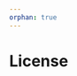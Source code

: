 ```yaml
---
orphan: true
---
```


# License

```{include} ../LICENSE

```
                                                                                                                                                                                                                                                              